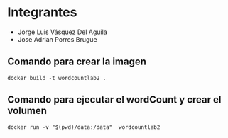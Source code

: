 # Integrantes

- Jorge Luis Vásquez Del Aguila
- Jose Adrian Porres Brugue



## Comando para crear la imagen

```
docker build -t wordcountlab2 .
```

## Comando para ejecutar el wordCount y crear el volumen
```
docker run -v "$(pwd)/data:/data"  wordcountlab2
```